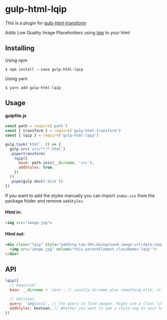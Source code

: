 # gulp-html-lqip
This is a plugin for [gulp-html-transform](https://github.com/maistho/gulp-html-transform)

Adds Low Quality Image Placeholders using [lqip](https://github.com/zouhir/lqip) to your html

## Installing

Using npm
```
$ npm install --save gulp-html-lqip
```

Using yarn
```
$ yarn add gulp-html-lqip
```

## Usage
#### gulpfile.js
```javascript
const path = require('path')
const { transform } = require('gulp-html-transform')
const { lqip } = require('gulp-html-lqip')

gulp.task('html', () => {
  gulp.src('src/**/*.html')
  .pipe(transform(
    lqip({
      base: path.join(__dirname, 'src'),
      addStyles: true,
    })
  ))
  .pipe(gulp.dest('dist'))
})
```

If you want to add the styles manually you can import `index.css` from the package folder and remove `addStyles`.

#### Html in:
```html
<img src="image.jpg">
```

#### Html out:
```html
<div class="lqip" style="padding-top:50%;background-image:url(data:image/jpeg;base64,...">
  <img src="image.jpg" onload="this.parentElement.className='lqip'">
</div>
```

## API
```javascript
lqip({
  // Required:
  base: __dirname + '/src', // usually dirname plus something else, it's relative to where your files are 

  // Optional
  query: 'img[src]', // the query to find images. Might use a class like '.lqip-image'
  addStyles: boolean, // Whether you want to add a style-tag to your head. If not, you will need to import the styles manually. Defaults to false
})
```


